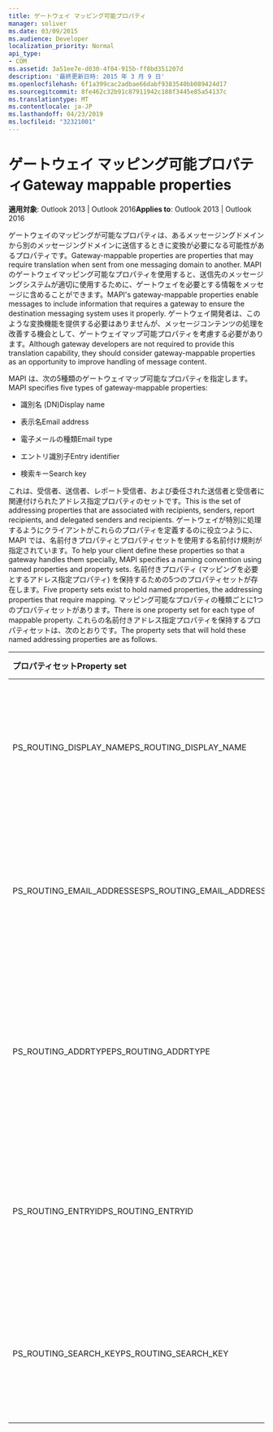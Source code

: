 ```yaml
---
title: ゲートウェイ マッピング可能プロパティ
manager: soliver
ms.date: 03/09/2015
ms.audience: Developer
localization_priority: Normal
api_type:
- COM
ms.assetid: 3a51ee7e-d030-4f04-915b-ff8bd351207d
description: '最終更新日時: 2015 年 3 月 9 日'
ms.openlocfilehash: 6f1a399cac2adbae66dabf9383540bb089424d17
ms.sourcegitcommit: 8fe462c32b91c87911942c188f3445e85a54137c
ms.translationtype: MT
ms.contentlocale: ja-JP
ms.lasthandoff: 04/23/2019
ms.locfileid: "32321001"
---
```

# <a name="gateway-mappable-properties"></a><span data-ttu-id="a2634-103">ゲートウェイ マッピング可能プロパティ</span><span class="sxs-lookup"><span data-stu-id="a2634-103">Gateway mappable properties</span></span>

<span data-ttu-id="a2634-104">**適用対象**: Outlook 2013 | Outlook 2016</span><span class="sxs-lookup"><span data-stu-id="a2634-104">**Applies to**: Outlook 2013 | Outlook 2016</span></span> 
  
<span data-ttu-id="a2634-105">ゲートウェイのマッピングが可能なプロパティは、あるメッセージングドメインから別のメッセージングドメインに送信するときに変換が必要になる可能性があるプロパティです。</span><span class="sxs-lookup"><span data-stu-id="a2634-105">Gateway-mappable properties are properties that may require translation when sent from one messaging domain to another.</span></span> <span data-ttu-id="a2634-106">MAPI のゲートウェイマッピング可能なプロパティを使用すると、送信先のメッセージングシステムが適切に使用するために、ゲートウェイを必要とする情報をメッセージに含めることができます。</span><span class="sxs-lookup"><span data-stu-id="a2634-106">MAPI's gateway-mappable properties enable messages to include information that requires a gateway to ensure the destination messaging system uses it properly.</span></span> <span data-ttu-id="a2634-107">ゲートウェイ開発者は、このような変換機能を提供する必要はありませんが、メッセージコンテンツの処理を改善する機会として、ゲートウェイマップ可能プロパティを考慮する必要があります。</span><span class="sxs-lookup"><span data-stu-id="a2634-107">Although gateway developers are not required to provide this translation capability, they should consider gateway-mappable properties as an opportunity to improve handling of message content.</span></span>
  
<span data-ttu-id="a2634-108">MAPI は、次の5種類のゲートウェイマップ可能なプロパティを指定します。</span><span class="sxs-lookup"><span data-stu-id="a2634-108">MAPI specifies five types of gateway-mappable properties:</span></span>
  
- <span data-ttu-id="a2634-109">識別名 (DN)</span><span class="sxs-lookup"><span data-stu-id="a2634-109">Display name</span></span>
    
- <span data-ttu-id="a2634-110">表示名</span><span class="sxs-lookup"><span data-stu-id="a2634-110">Email address</span></span>
    
- <span data-ttu-id="a2634-111">電子メールの種類</span><span class="sxs-lookup"><span data-stu-id="a2634-111">Email type</span></span>
    
- <span data-ttu-id="a2634-112">エントリ識別子</span><span class="sxs-lookup"><span data-stu-id="a2634-112">Entry identifier</span></span>
    
- <span data-ttu-id="a2634-113">検索キー</span><span class="sxs-lookup"><span data-stu-id="a2634-113">Search key</span></span>
    
<span data-ttu-id="a2634-114">これは、受信者、送信者、レポート受信者、および委任された送信者と受信者に関連付けられたアドレス指定プロパティのセットです。</span><span class="sxs-lookup"><span data-stu-id="a2634-114">This is the set of addressing properties that are associated with recipients, senders, report recipients, and delegated senders and recipients.</span></span> <span data-ttu-id="a2634-115">ゲートウェイが特別に処理するようにクライアントがこれらのプロパティを定義するのに役立つように、MAPI では、名前付きプロパティとプロパティセットを使用する名前付け規則が指定されています。</span><span class="sxs-lookup"><span data-stu-id="a2634-115">To help your client define these properties so that a gateway handles them specially, MAPI specifies a naming convention using named properties and property sets.</span></span> <span data-ttu-id="a2634-116">名前付きプロパティ (マッピングを必要とするアドレス指定プロパティ) を保持するための5つのプロパティセットが存在します。</span><span class="sxs-lookup"><span data-stu-id="a2634-116">Five property sets exist to hold named properties, the addressing properties that require mapping.</span></span> <span data-ttu-id="a2634-117">マッピング可能なプロパティの種類ごとに1つのプロパティセットがあります。</span><span class="sxs-lookup"><span data-stu-id="a2634-117">There is one property set for each type of mappable property.</span></span> <span data-ttu-id="a2634-118">これらの名前付きアドレス指定プロパティを保持するプロパティセットは、次のとおりです。</span><span class="sxs-lookup"><span data-stu-id="a2634-118">The property sets that will hold these named addressing properties are as follows.</span></span>
  
|<span data-ttu-id="a2634-119">**プロパティセット**</span><span class="sxs-lookup"><span data-stu-id="a2634-119">**Property set**</span></span>|<span data-ttu-id="a2634-120">**説明**</span><span class="sxs-lookup"><span data-stu-id="a2634-120">**Description**</span></span>|
|:-----|:-----|
|<span data-ttu-id="a2634-121">PS_ROUTING_DISPLAY_NAME</span><span class="sxs-lookup"><span data-stu-id="a2634-121">PS_ROUTING_DISPLAY_NAME</span></span>  <br/> |<span data-ttu-id="a2634-122">表示名として使用される文字列プロパティが含まれています。</span><span class="sxs-lookup"><span data-stu-id="a2634-122">Contains string properties used as display names.</span></span>  <br/> |
|<span data-ttu-id="a2634-123">PS_ROUTING_EMAIL_ADDRESSES</span><span class="sxs-lookup"><span data-stu-id="a2634-123">PS_ROUTING_EMAIL_ADDRESSES</span></span>  <br/> |<span data-ttu-id="a2634-124">電子メールアドレスとして使用される文字列プロパティが含まれています。</span><span class="sxs-lookup"><span data-stu-id="a2634-124">Contains string properties used as email addresses.</span></span>  <br/> |
|<span data-ttu-id="a2634-125">PS_ROUTING_ADDRTYPE</span><span class="sxs-lookup"><span data-stu-id="a2634-125">PS_ROUTING_ADDRTYPE</span></span>  <br/> |<span data-ttu-id="a2634-126">電子メールアドレスの種類として使用される文字列プロパティが含まれています。</span><span class="sxs-lookup"><span data-stu-id="a2634-126">Contains string properties used as email address types.</span></span>  <br/> |
|<span data-ttu-id="a2634-127">PS_ROUTING_ENTRYID</span><span class="sxs-lookup"><span data-stu-id="a2634-127">PS_ROUTING_ENTRYID</span></span>  <br/> |<span data-ttu-id="a2634-128">長期入力識別子として使用されるバイナリプロパティを含みます。</span><span class="sxs-lookup"><span data-stu-id="a2634-128">Contains binary properties used as long-term entry identifiers.</span></span>  <br/> |
|<span data-ttu-id="a2634-129">PS_ROUTING_SEARCH_KEY</span><span class="sxs-lookup"><span data-stu-id="a2634-129">PS_ROUTING_SEARCH_KEY</span></span>  <br/> |<span data-ttu-id="a2634-130">検索キーとして使用されるバイナリプロパティを含みます。</span><span class="sxs-lookup"><span data-stu-id="a2634-130">Contains binary properties used as search keys.</span></span>  <br/> |
   


